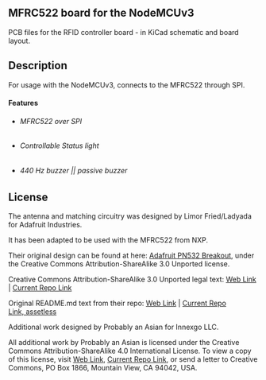 ## MFRC522 board for the NodeMCUv3

PCB files for the RFID controller board - in KiCad schematic and board layout.

## Description

For usage with the NodeMCUv3, connects to the MFRC522 through SPI.

#### Features

- ###### MFRC522 over SPI

- ###### Controllable Status light

- ###### 440 Hz buzzer || passive buzzer

## License

The antenna and matching circuitry was designed by Limor Fried/Ladyada for Adafruit Industries.

It has been adapted to be used with the MFRC522 from NXP.

Their original design can be found at here: [Adafruit PN532 Breakout](https://github.com/adafruit/Adafruit-PN532-RFID-NFC-Breakout), under the Creative Commons Attribution-ShareAlike 3.0 Unported license.

Creative Commons Attribution-ShareAlike 3.0 Unported legal text: [Web Link](https://creativecommons.org/licenses/by-sa/3.0/legalcode)  |  <a href="../LICENSEv3.txt">Current Repo Link</a>

Original README.md text from their repo: [Web Link](https://github.com/adafruit/Adafruit-PN532-RFID-NFC-Breakout/blob/master/README.md)  |  <a href="ref/Adafruit_PN532_Breakout_README.md">Current Repo Link, assetless</a>



Additional work designed by Probably an Asian for Innexgo LLC.

All additional work by Probably an Asian is licensed under the Creative Commons Attribution-ShareAlike 4.0 International License. To view a copy of this license, visit [Web Link](http://creativecommons.org/licenses/by-sa/4.0/), <a href="../LICENSEv4.txt">Current Repo Link</a>, or send a letter to Creative Commons, PO Box 1866, Mountain View, CA 94042, USA.

